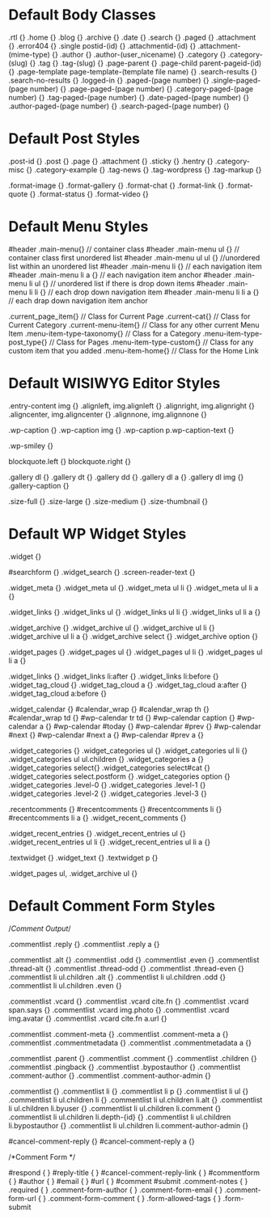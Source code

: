 # Default Body Classes
.rtl {}
.home {}
.blog {}
.archive {}
.date {}
.search {}
.paged {}
.attachment {}
.error404 {}
.single postid-(id) {}
.attachmentid-(id) {}
.attachment-(mime-type) {}
.author {}
.author-(user_nicename) {}
.category {}
.category-(slug) {}
.tag {}
.tag-(slug) {}
.page-parent {}
.page-child parent-pageid-(id) {}
.page-template page-template-(template file name) {}
.search-results {}
.search-no-results {}
.logged-in {}
.paged-(page number) {}
.single-paged-(page number) {}
.page-paged-(page number) {}
.category-paged-(page number) {}
.tag-paged-(page number) {}
.date-paged-(page number) {}
.author-paged-(page number) {}
.search-paged-(page number) {}

# Default Post Styles
.post-id {}
.post {}
.page {}
.attachment {}
.sticky {}
.hentry {}
.category-misc {}
.category-example {}
.tag-news {}
.tag-wordpress {}
.tag-markup {}

.format-image {}
.format-gallery {}
.format-chat {}
.format-link {}
.format-quote {}
.format-status {}
.format-video {}

# Default Menu Styles
#header .main-menu{} // container class
#header .main-menu ul {} // container class first unordered list
#header .main-menu ul ul {} //unordered list within an unordered list
#header .main-menu li {} // each navigation item
#header .main-menu li a {} // each navigation item anchor
#header .main-menu li ul {} // unordered list if there is drop down items
#header .main-menu li li {} // each drop down navigation item
#header .main-menu li li a {} // each drap down navigation item anchor

.current_page_item{} // Class for Current Page
.current-cat{} // Class for Current Category
.current-menu-item{} // Class for any other current Menu Item
.menu-item-type-taxonomy{} // Class for a Category
.menu-item-type-post_type{} // Class for Pages
.menu-item-type-custom{} // Class for any custom item that you added
.menu-item-home{} // Class for the Home Link

# Default WISIWYG Editor Styles
.entry-content img {}
.alignleft, img.alignleft {}
.alignright, img.alignright {}
.aligncenter, img.aligncenter {}
.alignnone, img.alignnone {}

.wp-caption {}
.wp-caption img {}
.wp-caption p.wp-caption-text {}

.wp-smiley {}

blockquote.left {}
blockquote.right {}

.gallery dl {}
.gallery dt {}
.gallery dd {}
.gallery dl a {}
.gallery dl img {}
.gallery-caption {}

.size-full {}
.size-large {}
.size-medium {}
.size-thumbnail {}

# Default WP Widget Styles
.widget {}

#searchform {}
.widget_search {}
.screen-reader-text {}

.widget_meta {}
.widget_meta ul {}
.widget_meta ul li {}
.widget_meta ul li a {}

.widget_links {}
.widget_links ul {}
.widget_links ul li {}
.widget_links ul li a {}

.widget_archive {}
.widget_archive ul {}
.widget_archive ul li {}
.widget_archive ul li a {}
.widget_archive select {}
.widget_archive option {}

.widget_pages {}
.widget_pages ul {}
.widget_pages ul li {}
.widget_pages ul li a {}

.widget_links {}
.widget_links li:after {}
.widget_links li:before {}
.widget_tag_cloud {}
.widget_tag_cloud a {}
.widget_tag_cloud a:after {}
.widget_tag_cloud a:before {}

.widget_calendar {}
#calendar_wrap {}
#calendar_wrap th {}
#calendar_wrap td {}
#wp-calendar tr td {}
#wp-calendar caption {}
#wp-calendar a {}
#wp-calendar #today {}
#wp-calendar #prev {}
#wp-calendar #next {}
#wp-calendar #next a {}
#wp-calendar #prev a {}

.widget_categories {}
.widget_categories ul {}
.widget_categories ul li {}
.widget_categories ul ul.children {}
.widget_categories a {}
.widget_categories select{}
.widget_categories select#cat {}
.widget_categories select.postform {}
.widget_categories option {}
.widget_categories .level-0 {}
.widget_categories .level-1 {}
.widget_categories .level-2 {}
.widget_categories .level-3 {}

.recentcomments {}
#recentcomments {}
#recentcomments li {}
#recentcomments li a {}
.widget_recent_comments {}

.widget_recent_entries {}
.widget_recent_entries ul {}
.widget_recent_entries ul li {}
.widget_recent_entries ul li a {}

.textwidget {}
.widget_text {}
.textwidget p {}


.widget_pages ul, .widget_archive ul {}

# Default Comment Form Styles
/*Comment Output*/

.commentlist .reply {}
.commentlist .reply a {}

.commentlist .alt {}
.commentlist .odd {}
.commentlist .even {}
.commentlist .thread-alt {}
.commentlist .thread-odd {}
.commentlist .thread-even {}
.commentlist li ul.children .alt {}
.commentlist li ul.children .odd {}
.commentlist li ul.children .even {}

.commentlist .vcard {}
.commentlist .vcard cite.fn {}
.commentlist .vcard span.says {}
.commentlist .vcard img.photo {}
.commentlist .vcard img.avatar {}
.commentlist .vcard cite.fn a.url {}

.commentlist .comment-meta {}
.commentlist .comment-meta a {}
.commentlist .commentmetadata {}
.commentlist .commentmetadata a {}

.commentlist .parent {}
.commentlist .comment {}
.commentlist .children {}
.commentlist .pingback {}
.commentlist .bypostauthor {}
.commentlist .comment-author {}
.commentlist .comment-author-admin {}

.commentlist {}
.commentlist li {}
.commentlist li p {}
.commentlist li ul {}
.commentlist li ul.children li {}
.commentlist li ul.children li.alt {}
.commentlist li ul.children li.byuser {}
.commentlist li ul.children li.comment {}
.commentlist li ul.children li.depth-{id} {}
.commentlist li ul.children li.bypostauthor {}
.commentlist li ul.children li.comment-author-admin {}

#cancel-comment-reply {}
#cancel-comment-reply a {}

/*Comment Form */

#respond { }
#reply-title { }
#cancel-comment-reply-link { }
#commentform { }
#author { }
#email { }
#url { }
#comment
#submit
.comment-notes { }
.required { }
.comment-form-author { }
.comment-form-email { }
.comment-form-url { }
.comment-form-comment { }
.form-allowed-tags { }
.form-submit
